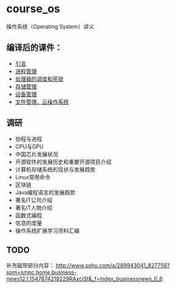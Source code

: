 # course_os
操作系统（Operating System）讲义

## 编译后的课件：

- [引言](./pdf/ch1.pdf)
- [进程管理](./pdf/ch2.pdf)
- [处理器的调度和死锁](./pdf/ch3.pdf)
- [存储管理](./pdf/ch4.pdf)
- [设备管理](./pdf/ch5.pdf)
- [文件管理、云操作系统](./pdf/ch6.pdf)

## 调研
  - 协程与进程
  - CPU与GPU
  - 中国芯片发展状况
  - 开源软件的发展历史和重要开源项目介绍
  - 计算机存储系统的现状与发展趋势
  - Linux常用命令
  - 区块链
  - Java编程语言的发展趋势
  - 著名IT公司介绍
  - 著名IT人物介绍
  - 函数式编程
  - 信息的度量
  - 操作系统扩展学习资料汇编  

## TODO

补充磁带部分内容：
http://www.sohu.com/a/289943041_827756?spm=smpc.home.business-news12.1.1547874219229RAxciSt&_f=index_businessnews_0_6
